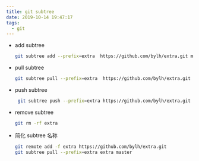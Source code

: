 ```yaml
---
title: git subtree
date: 2019-10-14 19:47:17
tags:
  - git
---
```


- add subtree

  ``` bash
  git subtree add --prefix=extra  https://github.com/bylh/extra.git master
  ```

- pull subtree

  ``` bash
  git subtree pull --prefix=extra  https://github.com/bylh/extra.git master
  ```

- push subtree

  ``` bash
   git subtree push --prefix=extra https://github.com/bylh/extra.git master
  ```

- remove subtree

  ``` bash
  git rm -rf extra
  ```

- 简化 subtree 名称
  
  ``` bash
  git remote add -f extra https://github.com/bylh/extra.git
  git subtree pull --prefix=extra extra master
  ```
  